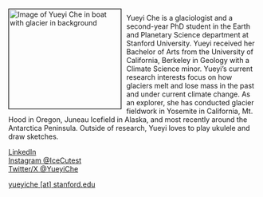 <img src="{{ site.baseurl }}/about/ambassador/img/2024-Che.jpg" height="200" width="225" alt="Image of Yueyi Che in boat with glacier in background" style="float: left; margin: 4px 10px 0px 0px; border: 1px solid #000000;">

Yueyi Che is a glaciologist and a second-year PhD student in the Earth and Planetary Science
department at Stanford University. Yueyi received her Bachelor of Arts from the University of
California, Berkeley in Geology with a Climate Science minor. Yueyi’s current research interests
focus on how glaciers melt and lose mass in the past and under current climate change. As an
explorer, she has conducted glacier fieldwork in Yosemite in California, Mt. Hood in Oregon,
Juneau Icefield in Alaska, and most recently around the Antarctica Peninsula. Outside of
research, Yueyi loves to play ukulele and draw sketches.

[LinkedIn](https://www.linkedin.com/in/yueyi-che/)  
[Instagram @IceCutest](https://www.instagram.com/icecutest/)  
[Twitter/X @YueyiChe](https://twitter.com/YueyiChe)  

[yueyiche [at] stanford.edu](mailto:yueyiche@stanford.edu)

